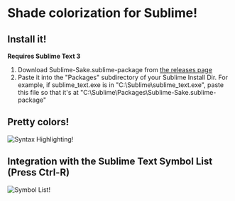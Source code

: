 # Shade colorization for Sublime!

## Install it!

**Requires Sublime Text 3**

1. Download Sublime-Sake.sublime-package from [the releases page](https://github.com/anurse/Sublime-Sake/releases)
1. Paste it into the "Packages" subdirectory of your Sublime Install Dir. For example, if sublime_text.exe is in "C:\Sublime\sublime_text.exe", paste this file so that it's at "C:\Sublime\Packages\Sublime-Sake.sublime-package"

## Pretty colors!

![Syntax Highlighting!](http://i.imgur.com/wp1TUMQ.png)

## Integration with the Sublime Text Symbol List (Press Ctrl-R)

![Symbol List!](http://i.imgur.com/t3OcG5H.gif)
